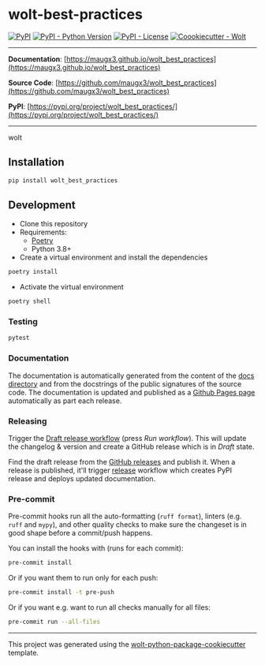 # wolt-best-practices

[![PyPI](https://img.shields.io/pypi/v/wolt_best_practices?style=flat-square)](https://pypi.python.org/pypi/wolt_best_practices/)
[![PyPI - Python Version](https://img.shields.io/pypi/pyversions/wolt_best_practices?style=flat-square)](https://pypi.python.org/pypi/wolt_best_practices/)
[![PyPI - License](https://img.shields.io/pypi/l/wolt_best_practices?style=flat-square)](https://pypi.python.org/pypi/wolt_best_practices/)
[![Coookiecutter - Wolt](https://img.shields.io/badge/cookiecutter-Wolt-00c2e8?style=flat-square&logo=cookiecutter&logoColor=D4AA00&link=https://github.com/woltapp/wolt-python-package-cookiecutter)](https://github.com/woltapp/wolt-python-package-cookiecutter)


---

**Documentation**: [https://maugx3.github.io/wolt_best_practices](https://maugx3.github.io/wolt_best_practices)

**Source Code**: [https://github.com/maugx3/wolt_best_practices](https://github.com/maugx3/wolt_best_practices)

**PyPI**: [https://pypi.org/project/wolt_best_practices/](https://pypi.org/project/wolt_best_practices/)

---

wolt

## Installation

```sh
pip install wolt_best_practices
```

## Development

* Clone this repository
* Requirements:
  * [Poetry](https://python-poetry.org/)
  * Python 3.8+
* Create a virtual environment and install the dependencies

```sh
poetry install
```

* Activate the virtual environment

```sh
poetry shell
```

### Testing

```sh
pytest
```

### Documentation

The documentation is automatically generated from the content of the [docs directory](https://github.com/maugx3/wolt_best_practices/tree/master/docs) and from the docstrings
 of the public signatures of the source code. The documentation is updated and published as a [Github Pages page](https://pages.github.com/) automatically as part each release.

### Releasing

Trigger the [Draft release workflow](https://github.com/maugx3/wolt_best_practices/actions/workflows/draft_release.yml)
(press _Run workflow_). This will update the changelog & version and create a GitHub release which is in _Draft_ state.

Find the draft release from the
[GitHub releases](https://github.com/maugx3/wolt_best_practices/releases) and publish it. When
 a release is published, it'll trigger [release](https://github.com/maugx3/wolt_best_practices/blob/master/.github/workflows/release.yml) workflow which creates PyPI
 release and deploys updated documentation.

### Pre-commit

Pre-commit hooks run all the auto-formatting (`ruff format`), linters (e.g. `ruff` and `mypy`), and other quality
 checks to make sure the changeset is in good shape before a commit/push happens.

You can install the hooks with (runs for each commit):

```sh
pre-commit install
```

Or if you want them to run only for each push:

```sh
pre-commit install -t pre-push
```

Or if you want e.g. want to run all checks manually for all files:

```sh
pre-commit run --all-files
```

---

This project was generated using the [wolt-python-package-cookiecutter](https://github.com/woltapp/wolt-python-package-cookiecutter) template.
